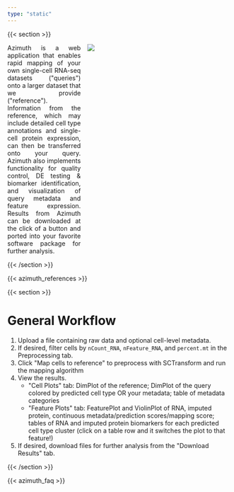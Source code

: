 ```yaml
---
type: "static"
---
```


{{< section >}} 

<div class="column" style='display:flex'>
    <div style = 'flex:35%;text-align:justify'> Azimuth is a web application that enables rapid mapping of your own single-cell RNA-seq datasets ("queries") onto a larger dataset that we provide ("reference"). Information from the reference, which may include detailed cell type annotations and single-cell protein expression, can then be transferred onto your query. Azimuth also implements functionality for quality control, DE testing & biomarker identification, and visualization of query metadata and feature expression. Results from Azimuth can be downloaded at the click of a button and ported into your favorite software package for further analysis.</div>
    <img src="/img/azimuth_screenshot.png" style='flex:65%;padding: 0px 15px'></img>
</div>

{{< /section >}}

{{< azimuth_references >}}

{{< section >}}

# General Workflow
1. Upload a file containing raw data and optional cell-level metadata.
2. If desired, filter cells by `nCount_RNA`, `nFeature_RNA`, and `percent.mt` in the Preprocessing tab.
3. Click "Map cells to reference" to preprocess with SCTransform and run the mapping algorithm         
4. View the results.                                                                        
    * "Cell Plots" tab: DimPlot of the reference; DimPlot of the query colored by predicted cell type OR your metadata; table of metadata categories
    * "Feature Plots" tab: FeaturePlot and ViolinPlot of RNA, imputed protein, continuous metadata/prediction scores/mapping score; tables of RNA and imputed protein biomarkers for each predicted cell type cluster (click on a table row and it switches the plot to that feature!)
5. If desired, download files for further analysis from the "Download Results" tab.

{{< /section >}}

{{< azimuth_faq >}}
